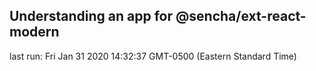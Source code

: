## Understanding an app for @sencha/ext-react-modern

last run: Fri Jan 31 2020 14:32:37 GMT-0500 (Eastern Standard Time)
